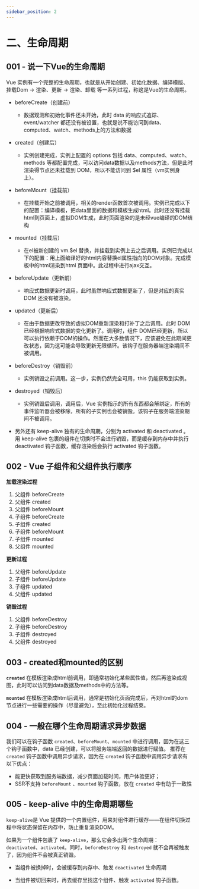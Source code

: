 ```yaml
---
sidebar_position: 2
---
```


# 二、生命周期

## 001 - 说一下Vue的生命周期

Vue 实例有⼀个完整的⽣命周期，也就是从开始创建、初始化数据、编译模版、挂载Dom -> 渲染、更新 -> 渲染、卸载 等⼀系列过程，称这是Vue的⽣命周期。

- beforeCreate（创建前）

    - 数据观测和初始化事件还未开始，此时 data 的响应式追踪、event/watcher 都还没有被设置，也就是说不能访问到data、computed、watch、methods上的方法和数据

- created（创建后）

    - 实例创建完成，实例上配置的 options 包括 data、computed、watch、methods 等都配置完成，可以访问data数据以及methods方法，但是此时渲染得节点还未挂载到 DOM，所以不能访问到
      $el 属性（vm实例身上）。

- beforeMount（挂载前）

    - 在挂载开始之前被调用，相关的render函数首次被调用。实例已完成以下的配置：编译模板，把data里面的数据和模板生成html。此时还没有挂载html到页面上，虚拟DOM生成，此时页面渲染的是未经vue编译的DOM结构

- mounted（挂载后）

    - 在el被新创建的 vm.$el 替换，并挂载到实例上去之后调用。实例已完成以下的配置：用上面编译好的html内容替换el属性指向的DOM对象。完成模板中的html渲染到html 页面中。此过程中进行ajax交互。

- beforeUpdate（更新前）

    - 响应式数据更新时调用，此时虽然响应式数据更新了，但是对应的真实 DOM 还没有被渲染。

- updated（更新后）

    - 在由于数据更改导致的虚拟DOM重新渲染和打补丁之后调用。此时 DOM 已经根据响应式数据的变化更新了。调用时，组件
      DOM已经更新，所以可以执行依赖于DOM的操作。然而在大多数情况下，应该避免在此期间更改状态，因为这可能会导致更新无限循环。该钩子在服务器端渲染期间不被调用。

- beforeDestroy（销毁前）

    - 实例销毁之前调用。这一步，实例仍然完全可用，this 仍能获取到实例。

- destroyed（销毁后）

    - 实例销毁后调用，调用后，Vue 实例指示的所有东西都会解绑定，所有的事件监听器会被移除，所有的子实例也会被销毁。该钩子在服务端渲染期间不被调用。

- 另外还有 keep-alive 独有的生命周期，分别为 activated 和 deactivated 。用 keep-alive 包裹的组件在切换时不会进行销毁，而是缓存到内存中并执行 deactivated
  钩子函数，缓存渲染后会执行 activated 钩子函数。

## 002 - Vue 子组件和父组件执行顺序

**加载渲染过程**

1. 父组件 beforeCreate
2. 父组件 created
3. 父组件 beforeMount
4. 子组件 beforeCreate
5. 子组件 created
6. 子组件 beforeMount
7. 子组件 mounted
8. 父组件 mounted

**更新过程**

1. 父组件 beforeUpdate
2. 子组件 beforeUpdate
3. 子组件 updated
4. 父组件 updated

**销毁过程**

1. 父组件 beforeDestroy
2. 子组件 beforeDestroy
3. 子组件 destroyed
4. 父组件 destroyed

## 003 - created和mounted的区别

**`created`** 在模板渲染成html前调用，即通常初始化某些属性值，然后再渲染成视图，此时可以访问到data数据及methods中的方法等。

**`mounted`** 在模板渲染成html后调用，通常是初始化页面完成后，再对html的dom节点进行一些需要的操作（尽量避免），至此初始化过程结束。

## 004 - 一般在哪个生命周期请求异步数据

我们可以在钩子函数 `created`、`beforeMount`、`mounted` 中进行调用，因为在这三个钩子函数中，data 已经创建，可以将服务端端返回的数据进行赋值。
推荐在 `created` 钩子函数中调用异步请求，因为在 `created` 钩子函数中调用异步请求有以下优点：

- 能更快获取到服务端数据，减少页面加载时间，用户体验更好；
- SSR不支持 `beforeMount` 、`mounted` 钩子函数，放在 `created` 中有助于一致性

## 005 - keep-alive 中的生命周期哪些

`keep-alive`是 Vue 提供的一个内置组件，用来对组件进行缓存——在组件切换过程中将状态保留在内存中，防止重复渲染DOM。

如果为一个组件包裹了 `keep-alive`，那么它会多出两个生命周期：`deactivated`、`activated`。同时，`beforeDestroy` 和 `destroyed` 就不会再被触发了，因为组件不会被真正销毁。

- 当组件被换掉时，会被缓存到内存中、触发 `deactivated` 生命周期

- 当组件被切回来时，再去缓存里找这个组件、触发 `activated` 钩子函数。
